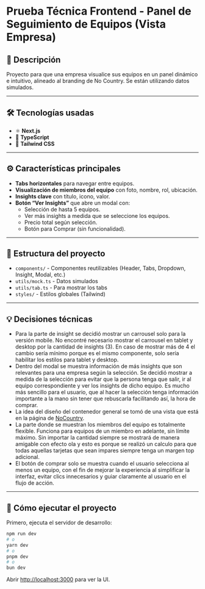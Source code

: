 # Prueba Técnica Frontend - Panel de Seguimiento de Equipos (Vista Empresa)

## 📝 Descripción  
Proyecto para que una empresa visualice sus equipos en un panel dinámico e intuitivo, alineado al branding de No Country. Se están utilizando datos simulados.

---

## 🛠️ Tecnologías usadas

- ⚛️ **Next.js**   
- 📜 **TypeScript**   
- 🎨 **Tailwind CSS** 

---

## ⚙️ Características principales

- **Tabs horizontales** para navegar entre equipos.  
- **Visualización de miembros del equipo** con foto, nombre, rol, ubicación.  
- **Insights clave** con título, icono, valor.  
- **Botón “Ver Insights”** que abre un modal con:  
  - Selección de hasta 5 equipos.
  - Ver más insights a medida que se seleccione los equipos. 
  - Precio total según selección.  
  - Botón para Comprar (sin funcionalidad).

---

## 📂 Estructura del proyecto

- `components/` - Componentes reutilizables (Header, Tabs, Dropdown, Insight, Modal, etc.)  
- `utils/mock.ts` - Datos simulados
- `utils/tab.ts` - Para mostrar los tabs 
- `styles/` - Estilos globales (Tailwind)

---

## 💡 Decisiones técnicas

- Para la parte de insight se decidió mostrar un carrousel solo para la versión mobile. No encontré
necesario mostrar el carrousel en tablet y desktop por la cantidad de insights (3). En caso de mostrar
más de 4 el cambio sería mínimo porque es el mismo componente, solo sería habilitar los estilos para
tablet y desktop.
- Dentro del modal se muestra información de más insights que son relevantes para una empresa según
la selección. Se decidió mostrar a medida de la selección para evitar que la persona tenga que salir,
ir al equipo correspondiente y ver los insights de dicho equipo. Es mucho más sencillo para el usuario,
que al hacer la selección tenga información importante a la mano sin tener que rebuscarla facilitando
así, la hora de comprar.
- La idea del diseño del contenedor general se tomó de una vista que está en la página de [NoCountry](https://www.nocountry.tech/).
- La parte donde se muestran los miembros del equipo es totalmente flexible. Funciona para equipos de un miembro
en adelante, sin límite máximo. Sin importar la cantidad siempre se mostrará de manera amigable con efecto ola y
esto es porque se realizó un calculo para que todas aquellas tarjetas que sean impares siempre tenga un margen top
adicional.
- El botón de comprar solo se muestra cuando el usuario selecciona al menos un equipo, con el fin de mejorar la experiencia al simplificar la interfaz, evitar clics innecesarios y guiar claramente al usuario en el flujo de acción.

---

## 🚀 Cómo ejecutar el proyecto

Primero, ejecuta el servidor de desarrollo:

```bash
npm run dev
# o
yarn dev
# o
pnpm dev
# o
bun dev
```
Abrir [http://localhost:3000](http://localhost:3000) para ver la UI.
